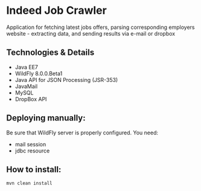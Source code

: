 #  Indeed Job Crawler

Application for fetching latest jobs offers, parsing corresponding employers website - extracting data, and sending results via e-mail or dropbox

## Technologies & Details

- Java EE7
- WildFly 8.0.0.Beta1
- Java API for JSON Processing (JSR-353)
- JavaMail
- MySQL
- DropBox API

## Deploying manually: 

Be sure that WildFly server is properly configured. You need:
- mail session
- jdbc resource

## How to install:

```
mvn clean install
```

